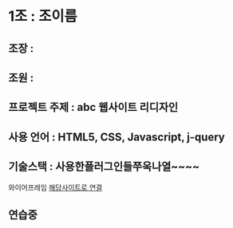 # 1조 : 조이름
## 조장 : 
## 조원 :

## 프로젝트 주제 : abc 웹사이트 리디자인
## 사용 언어 : HTML5, CSS, Javascript, j-query
## 기술스택 : 사용한플러그인들쭈욱나열~~~~

와이어프레임
[해당사이트로 연결](link)


## 연습중
